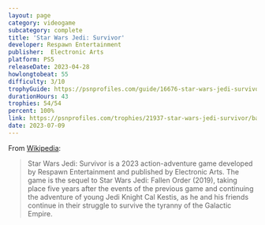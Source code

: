 ```yaml
---
layout: page
category: videogame
subcategory: complete
title: 'Star Wars Jedi: Survivor'
developer: Respawn Entertainment
publisher: 	Electronic Arts
platform: PS5
releaseDate: 2023-04-28
howlongtobeat: 55
difficulty: 3/10
trophyGuide: https://psnprofiles.com/guide/16676-star-wars-jedi-survivor-trophy-guide
durationHours: 43
trophies: 54/54
percent: 100%
link: https://psnprofiles.com/trophies/21937-star-wars-jedi-survivor/barrelofjuice
date: 2023-07-09
---
```


From [Wikipedia](https://en.wikipedia.org/wiki/Star_Wars_Jedi:_Survivor):

> Star Wars Jedi: Survivor is a 2023 action-adventure game developed by Respawn Entertainment and published by Electronic Arts. The game is the sequel to Star Wars Jedi: Fallen Order (2019), taking place five years after the events of the previous game and continuing the adventure of young Jedi Knight Cal Kestis, as he and his friends continue in their struggle to survive the tyranny of the Galactic Empire.
